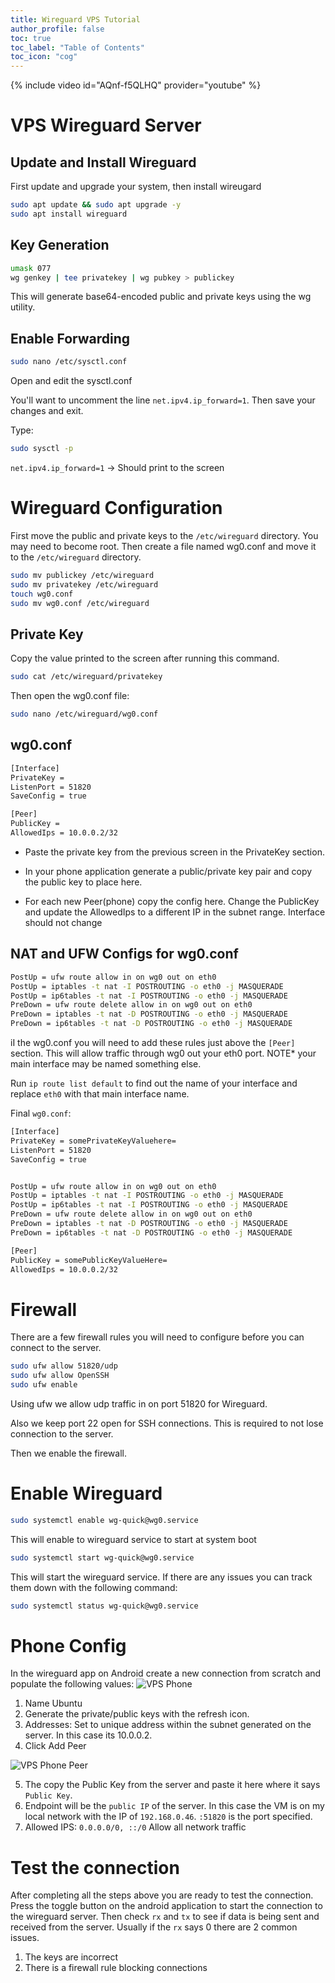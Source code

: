 ```yaml
---
title: Wireguard VPS Tutorial
author_profile: false
toc: true
toc_label: "Table of Contents"
toc_icon: "cog"
---
```

{% include video id="AQnf-f5QLHQ" provider="youtube" %}

# VPS Wireguard Server

## Update and Install Wireguard

First update and upgrade your system, then install wireugard
```bash
sudo apt update && sudo apt upgrade -y
sudo apt install wireguard
```

## Key Generation
```bash
umask 077
wg genkey | tee privatekey | wg pubkey > publickey
```
This will generate base64-encoded public and private keys using the wg utility.

## Enable Forwarding
```bash
sudo nano /etc/sysctl.conf
```
Open and edit the sysctl.conf

You'll want to uncomment the line `net.ipv4.ip_forward=1`. Then save your changes and exit.

Type:
```bash
sudo sysctl -p
```

`net.ipv4.ip_forward=1` -> Should print to the screen

# Wireguard Configuration
First move the public and private keys to the `/etc/wireguard` directory. 
You may need to become root.
Then create a file named wg0.conf and move it to the `/etc/wireguard` directory.
```bash
sudo mv publickey /etc/wireguard
sudo mv privatekey /etc/wireguard
touch wg0.conf
sudo mv wg0.conf /etc/wireguard
```

## Private Key
Copy the value printed to the screen after running this command.
```bash
sudo cat /etc/wireguard/privatekey
```

Then open the wg0.conf file:
```bash
sudo nano /etc/wireguard/wg0.conf
```

## wg0.conf

```bash
[Interface]
PrivateKey = 
ListenPort = 51820
SaveConfig = true

[Peer]
PublicKey = 
AllowedIps = 10.0.0.2/32
```
- Paste the private key from the previous screen in the PrivateKey section.

 - In your phone application generate a public/private key pair and copy the public key to place here.
 - For each new Peer(phone) copy the config here. Change the PublicKey and update the AllowedIps to a different IP in the subnet range. Interface should not change

 ## NAT and UFW Configs for wg0.conf
 ```bash
PostUp = ufw route allow in on wg0 out on eth0
PostUp = iptables -t nat -I POSTROUTING -o eth0 -j MASQUERADE
PostUp = ip6tables -t nat -I POSTROUTING -o eth0 -j MASQUERADE
PreDown = ufw route delete allow in on wg0 out on eth0
PreDown = iptables -t nat -D POSTROUTING -o eth0 -j MASQUERADE
PreDown = ip6tables -t nat -D POSTROUTING -o eth0 -j MASQUERADE
 ```
 iI the wg0.conf you will need to add these rules just above the `[Peer]` section. This will allow traffic through wg0 out your eth0 port. NOTE* your main interface may be named something else.

Run `ip route list default` to find out the name of your interface and replace `eth0` with that main interface name.

Final `wg0.conf`:

```bash
[Interface]
PrivateKey = somePrivateKeyValuehere=
ListenPort = 51820
SaveConfig = true


PostUp = ufw route allow in on wg0 out on eth0
PostUp = iptables -t nat -I POSTROUTING -o eth0 -j MASQUERADE
PostUp = ip6tables -t nat -I POSTROUTING -o eth0 -j MASQUERADE
PreDown = ufw route delete allow in on wg0 out on eth0
PreDown = iptables -t nat -D POSTROUTING -o eth0 -j MASQUERADE
PreDown = ip6tables -t nat -D POSTROUTING -o eth0 -j MASQUERADE

[Peer]
PublicKey = somePublicKeyValueHere=
AllowedIps = 10.0.0.2/32
```


# Firewall
There are a few firewall rules you will need to configure before you can connect to the server.

```bash
sudo ufw allow 51820/udp
sudo ufw allow OpenSSH
sudo ufw enable
```
Using ufw we allow udp traffic in on port 51820 for Wireguard.

Also we keep port 22 open for SSH connections. This is required to not lose connection to the server.

Then we enable the firewall.

# Enable Wireguard
```bash
sudo systemctl enable wg-quick@wg0.service
```
This will enable to wireguard service to start at system boot

```bash
sudo systemctl start wg-quick@wg0.service
```
This will start the wireguard service. If there are any issues you can track them down with the following command:
```bash
sudo systemctl status wg-quick@wg0.service
```

# Phone Config
In the wireguard app on Android create a new connection from scratch and populate the following values:
![VPS Phone](/assets/images/vpsPhone.png)

1. Name Ubuntu
2. Generate the private/public keys with the refresh icon.
3. Addresses: Set to unique address within the subnet generated on the server. In this case its 10.0.0.2. 
4. Click Add Peer


![VPS Phone Peer](/assets/images/vpsPhonePeer.png)

5. The copy the Public Key from the server and paste it here where it says `Public Key`.
6. Endpoint will be the `public IP` of the server. In this case the VM is on my local network with the IP of `192.168.0.46`. `:51820` is the port specified.
7. Allowed IPS: `0.0.0.0/0, ::/0` Allow all network traffic


# Test the connection
After completing all the steps above you are ready to test the connection. Press the toggle button on the android application to start the connection to the wireguard server. Then check `rx` and `tx` to see if data is being sent and received from the server. Usually if the `rx` says 0 there are 2 common issues.

1. The keys are incorrect
2. There is a firewall rule blocking connections
